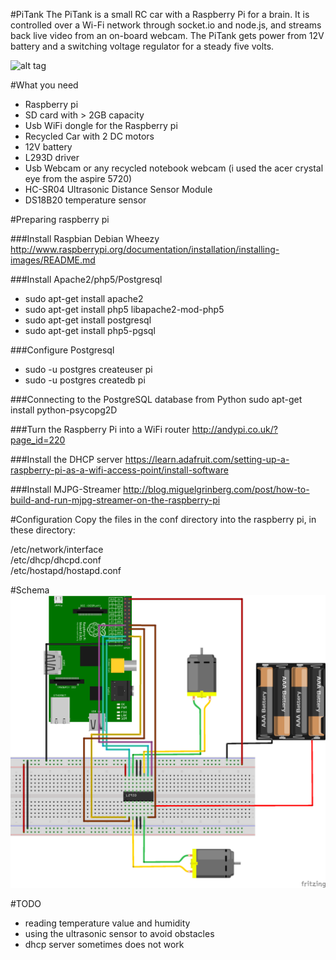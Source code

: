 #PiTank
The PiTank is a small RC car with a Raspberry Pi for a brain. It is controlled over a Wi-Fi network through socket.io and node.js, and streams back live video from an on-board webcam. The PiTank gets power from 12V battery and a switching voltage regulator for a steady five volts. 

![alt tag](http://cl.ly/image/3m3i210u120v/2014-05-18%2023.27.35.jpg)

#What you need
- Raspberry pi
- SD card with > 2GB capacity  
- Usb WiFi dongle for the Raspberry pi
- Recycled Car with 2 DC motors
- 12V battery
- L293D driver
- Usb Webcam or any recycled notebook webcam (i used the acer crystal eye from the aspire 5720)
- HC-SR04 Ultrasonic Distance Sensor Module  
- DS18B20 temperature sensor

#Preparing raspberry pi

###Install Raspbian Debian Wheezy 
http://www.raspberrypi.org/documentation/installation/installing-images/README.md

###Install Apache2/php5/Postgresql
- sudo apt-get install apache2
- sudo apt-get install php5 libapache2-mod-php5
- sudo apt-get install postgresql
- sudo apt-get install php5-pgsql

###Configure Postgresql
- sudo -u postgres createuser pi
- sudo -u postgres createdb pi

###Connecting to the PostgreSQL database from Python
sudo apt-get install python-psycopg2D

###Turn the Raspberry Pi into a WiFi router
http://andypi.co.uk/?page_id=220

###Install the DHCP server
https://learn.adafruit.com/setting-up-a-raspberry-pi-as-a-wifi-access-point/install-software

###Install MJPG-Streamer
http://blog.miguelgrinberg.com/post/how-to-build-and-run-mjpg-streamer-on-the-raspberry-pi

#Configuration
Copy the files in the conf directory into the raspberry pi, in these directory:
  
/etc/network/interface  
/etc/dhcp/dhcpd.conf  
/etc/hostapd/hostapd.conf  

#Schema
![alt tag](https://raw.githubusercontent.com/AyoubOuarrak/PiTank/master/Schematics/schema.png)

#TODO
 - reading temperature value and humidity 
 - using the ultrasonic sensor to avoid obstacles
 - dhcp server sometimes does not work
